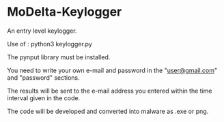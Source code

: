 # MoDelta-Keylogger

An entry level keylogger.

Use of : python3 keylogger.py

The pynput library must be installed.

You need to write your own e-mail and password in the "user@gmail.com" and "password" sections.

The results will be sent to the e-mail address you entered within the time interval given in the code.

The code will be developed and converted into malware as .exe or png.
